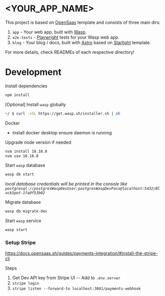 # <YOUR_APP_NAME>

This project is based on [OpenSaas](https://opensaas.sh) template and consists of three main dirs:

1. `app` - Your web app, built with [Wasp](https://wasp-lang.dev).
2. `e2e-tests` - [Playwright](https://playwright.dev/) tests for your Wasp web app.
3. `blog` - Your blog / docs, built with [Astro](https://docs.astro.build) based on [Starlight](https://starlight.astro.build/) template.

For more details, check READMEs of each respective directory!

# Development

Install dependencies

```sh
npm install
```

[Optional] Install `wasp` globally

```sh
~/ $ curl -sSL https://get.wasp.sh/installer.sh | sh
```

Docker

- Install docker desktop ensure daemon is running

Upgrade node version if needed

```sh
nvm install 18.18.0
nvm use 18.18.0
```

Start `wasp` database

```sh
wasp db start
```

_local database credentials will be printed in the console like `postgresql://postgresWaspDevUser:postgresWaspDevPass@localhost:5432/BlockSpot-1fa0f53b02`_

Migrate database

```sh
wasp db migrate-dev
```

Start `wasp` service

```sh
wasp start
```

### Setup Stripe

https://docs.opensaas.sh/guides/payments-integration/#install-the-stripe-cli

Steps

1. Get Dev API key from Stripe UI -- Add to `.env.server`
2. `stripe login`
3. `stripe listen --forward-to localhost:3001/payments-webhook`
